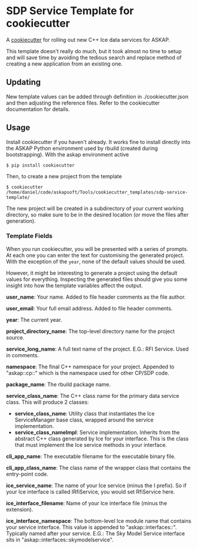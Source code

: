 # SDP Service Template for cookiecutter

A [cookiecutter](https://cookiecutter.readthedocs.io/en/latest/)
for rolling out new C++ Ice data services for ASKAP.

This template doesn't really do much, but it took almost no time to setup and
will save time by avoiding the tedious search and replace method of creating
a new application from an existing one.

## Updating
New template values can be added through definition in ./cookiecutter.json and
then adjusting the reference files. Refer to the cookiecutter documentation for
details.

## Usage
Install cookiecutter if you haven't already.
It works fine to install directly into the ASKAP Python environment used by
rbuild (created during bootstrapping). With the askap environment active

    $ pip install cookiecutter

Then, to create a new project from the template

    $ cookiecutter /home/daniel/code/askapsoft/Tools/cookiecutter_templates/sdp-service-template/

The new project will be created in a subdirectory of your current working
directory, so make sure to be in the desired location (or move the files after
generation).

### Template Fields
When you run cookiecutter, you will be presented with a series of prompts. At
each one you can enter the text for customising the generated project. With the
exception of the `year`, none of the default values should be used.

However, it might be interesting to generate a project using the default values
for everything. Inspecting the generated files should give you some insight into
how the template variables affect the output.

**user_name**: Your name. Added to file header comments as the file author.

**user_email**: Your full email address. Added to file header comments.

**year**: The current year.

**project_directory_name**: The top-level directory name for the project source.

**service_long_name**: A full text name of the project. E.G.: RFI Service. Used in
comments.

**namespace**: The final C++ namespace for your project. Appended to "askap::cp::"
which is the namespace used for other CP/SDP code.

**package_name**: The rbuild package name.

**service_class_name**: The C++ class name for the primary data service class. This
will produce 2 classes:

* **service_class_name**: Utility class that instantiates the Ice ServiceManager
  base class, wrapped around the service implementation.
* **service_class_nameImpl**: Service implementation. Inherits from the abstract C++
  class generated by Ice for your interface. This is the class that must
  implement the Ice service methods in your interface.

**cli_app_name**: The executable filename for the executable binary file.

**cli_app_class_name**: The class name of the wrapper class that contains the
entry-point code.

**ice_service_name**: The name of your Ice service (minus the I prefix). So if your
Ice interface is called IRfiService, you would set RfiService here.

**ice_interface_filename**: Name of your Ice interface file (minus the extension).

**ice_interface_namespace**: The bottom-level Ice module name that contains your
service interface. This value is appended to "askap::interfaces::".
Typically named after your service. E.G.: The Sky Model Service interface sits
in "askap::interfaces::skymodelservice".
